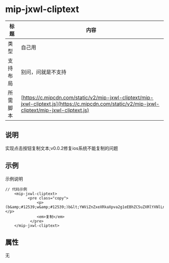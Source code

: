 # mip-jxwl-cliptext

标题|内容
----|----
类型|自己用
支持布局|别问，问就是不支持
所需脚本| [https://c.mipcdn.com/static/v2/mip-jxwl-cliptext/mip-jxwl-cliptext.js](https://c.mipcdn.com/static/v2/mip-jxwl-cliptext/mip-jxwl-cliptext.js)

## 说明

实现点击按钮复制文本;v0.0.2修复ios系统不能复制的问题

## 示例

示例说明

```
// 代码示例
	<mip-jxwl-cliptext>
	      <pre class="copy">
		      <p>(b&amp;#12539;w&amp;#12539;)b&lt;YWViZnZxeXRkaXpva2g1eEBhZC5uZXRlYXNlLndpbi4xNjMuY29tOjY=&gt;d(&amp;#12539;w&amp;#12539;d)</p>
		      <em>复制</em>
		   </pre>
    </mip-jxwl-cliptext>
```

## 属性

无